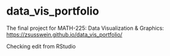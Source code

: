 # data_vis_portfolio
The final project for MATH-225: Data Visualization &amp; Graphics: https://zsusswein.github.io/data_vis_portfolio/

Checking edit from RStudio